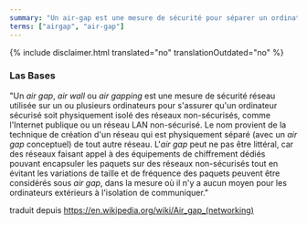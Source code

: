 ```yaml
---
summary: "Un air-gap est une mesure de sécurité pour séparer un ordinateur ou périphérique de tout autre réseau, tel qu'Internet."
terms: ["airgap", "air-gap"]
---
```


{% include disclaimer.html translated="no" translationOutdated="no" %}

### Las Bases

"Un *air gap*, *air wall* ou *air gapping* est une mesure de sécurité réseau
utilisée sur un ou plusieurs ordinateurs pour s'assurer qu'un ordinateur
sécurisé soit physiquement isolé des réseaux non-sécurisés, comme l'Internet
publique ou un réseau LAN non-sécurisé. Le nom provient de la technique de
création d'un réseau qui est physiquement séparé (avec un *air gap*
conceptuel) de tout autre réseau. L'*air gap* peut ne pas être littéral, car
des réseaux faisant appel à des équipements de chiffrement dédiés pouvant
encapsuler les paquets sur des réseaux non-sécurisés tout en évitant les
variations de taille et de fréquence des paquets peuvent être considérés
sous *air gap*, dans la mesure où il n'y a aucun moyen pour les ordinateurs
extérieurs à l'isolation de communiquer."

traduit depuis https://en.wikipedia.org/wiki/Air_gap_(networking)
